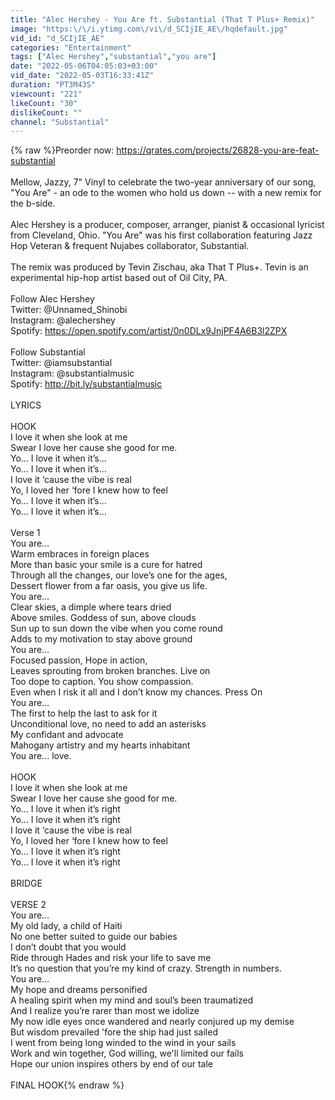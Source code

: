 ```yaml
---
title: "Alec Hershey - You Are ft. Substantial (That T Plus+ Remix)"
image: "https:\/\/i.ytimg.com\/vi\/d_SCIjIE_AE\/hqdefault.jpg"
vid_id: "d_SCIjIE_AE"
categories: "Entertainment"
tags: ["Alec Hershey","substantial","you are"]
date: "2022-05-06T04:05:03+03:00"
vid_date: "2022-05-03T16:33:41Z"
duration: "PT3M43S"
viewcount: "221"
likeCount: "30"
dislikeCount: ""
channel: "Substantial"
---
```

{% raw %}Preorder now: <a rel="nofollow" target="blank" href="https://qrates.com/projects/26828-you-are-feat-substantial">https://qrates.com/projects/26828-you-are-feat-substantial</a><br /><br />Mellow, Jazzy, 7&quot; Vinyl to celebrate the two-year anniversary of our song, &quot;You Are&quot; - an ode to the women who hold us down -- with a new remix for the b-side.<br /><br />Alec Hershey is a producer, composer, arranger, pianist &amp; occasional lyricist from Cleveland, Ohio. &quot;You Are&quot; was his first collaboration featuring Jazz Hop Veteran &amp; frequent Nujabes collaborator, Substantial.<br /><br />The remix was produced by Tevin Zischau, aka That T Plus+. Tevin is an experimental hip-hop artist based out of Oil City, PA.<br /><br />Follow Alec Hershey<br />Twitter: @Unnamed_Shinobi<br />Instagram: @alechershey<br />Spotify: <a rel="nofollow" target="blank" href="https://open.spotify.com/artist/0n0DLx9JnjPF4A6B3l2ZPX">https://open.spotify.com/artist/0n0DLx9JnjPF4A6B3l2ZPX</a><br /><br />Follow Substantial<br />Twitter: @iamsubstantial<br />Instagram: @substantialmusic<br />Spotify: <a rel="nofollow" target="blank" href="http://bit.ly/substantialmusic">http://bit.ly/substantialmusic</a><br /><br />LYRICS<br /><br />HOOK<br />I love it when she look at me<br />Swear I love her cause she good for me.<br />Yo… I love it when it’s...<br />Yo… I love it when it’s...<br />I love it ‘cause the vibe is real<br />Yo, I loved her ‘fore I knew how to feel<br />Yo… I love it when it’s...<br />Yo… I love it when it’s...<br /><br />Verse 1<br />You are…<br />Warm embraces in foreign places<br />More than basic your smile is a cure for hatred<br />Through all the changes, our love’s one for the ages,<br />Dessert flower from a far oasis, you give us life.<br />You are…<br />Clear skies, a dimple where tears dried<br />Above smiles. Goddess of sun, above clouds<br />Sun up to sun down the vibe when you come round<br />Adds to my motivation to stay above ground<br />You are…<br />Focused passion, Hope in action,<br />Leaves sprouting from broken branches. Live on<br />Too dope to caption. You show compassion.<br />Even when I risk it all and I don’t know my chances. Press On<br />You are…<br />The first to help the last to ask for it<br />Unconditional love, no need to add an asterisks<br />My confidant and advocate<br />Mahogany artistry and my hearts inhabitant<br />You are... love.<br /><br />HOOK<br />I love it when she look at me<br />Swear I love her cause she good for me.<br />Yo… I love it when it’s right<br />Yo… I love it when it’s right<br />I love it ‘cause the vibe is real<br />Yo, I loved her ‘fore I knew how to feel<br />Yo… I love it when it’s right<br />Yo… I love it when it’s right<br /><br />BRIDGE<br /><br />VERSE 2<br />You are…<br />My old lady, a child of Haiti<br />No one better suited to guide our babies<br />I don’t doubt that you would<br />Ride through Hades and risk your life to save me<br />It’s no question that you’re my kind of crazy. Strength in numbers.<br />You are…<br />My hope and dreams personified<br />A healing spirit when my mind and soul’s been traumatized<br />And I realize you’re rarer than most we idolize<br />My now idle eyes once wandered and nearly conjured up my demise<br />But wisdom prevailed 'fore the ship had just sailed<br />I went from being long winded to the wind in your sails<br />Work and win together, God willing, we'll limited our fails<br />Hope our union inspires others by end of our tale<br /><br />FINAL HOOK{% endraw %}
